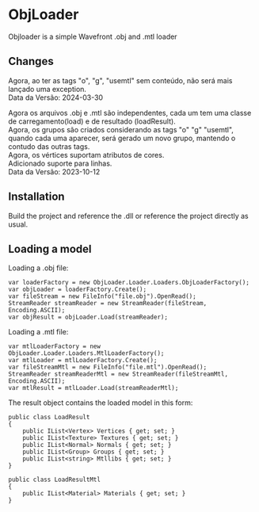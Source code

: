 ObjLoader
========

Objloader is a simple Wavefront .obj and .mtl loader

Changes
-------
Agora, ao ter as tags "o", "g", "usemtl" sem conteúdo, não será mais lançado uma exception.
<br> Data da Versão: 2024-03-30

Agora os arquivos .obj e .mtl são independentes, cada um tem uma classe de carregamento(load) e de resultado (loadResult).
<br>Agora, os grupos são criados considerando as tags "o" "g" "usemtl", quando cada uma aparecer, será gerado um novo grupo, mantendo o contudo das outras tags.
<br> Agora, os vértices suportam atributos de cores.
<br> Adicionado suporte para linhas.
<br> Data da Versão: 2023-10-12


Installation 
------------
Build the project and reference the .dll or reference the project directly as usual.

Loading a model
---------------
Loading a .obj file:

	var loaderFactory = new ObjLoader.Loader.Loaders.ObjLoaderFactory();
    var objLoader = loaderFactory.Create();
    var fileStream = new FileInfo("file.obj").OpenRead();
    StreamReader streamReader = new StreamReader(fileStream, Encoding.ASCII);
    var objResult = objLoader.Load(streamReader);

    
Loading a .mtl file:

    var mtlLoaderFactory = new ObjLoader.Loader.Loaders.MtlLoaderFactory();
    var mtlLoader = mtlLoaderFactory.Create();
    var fileStreamMtl = new FileInfo("file.mtl").OpenRead();
    StreamReader streamReaderMtl = new StreamReader(fileStreamMtl, Encoding.ASCII);
    var mtlResult = mtlLoader.Load(streamReaderMtl);


The result object contains the loaded model in this form:
	
    public class LoadResult  
    {
        public IList<Vertex> Vertices { get; set; }
        public IList<Texture> Textures { get; set; }
        public IList<Normal> Normals { get; set; }
        public IList<Group> Groups { get; set; }
        public IList<string> Mtllibs { get; set; }
    }

    public class LoadResultMtl 
    {
        public IList<Material> Materials { get; set; }
    }
